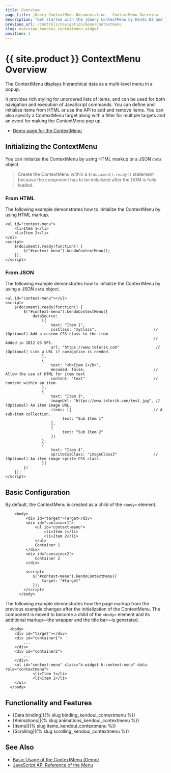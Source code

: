 ```yaml
---
title: Overview
page_title: jQuery ContextMenu Documentation - ContextMenu Overview
description: "Get started with the jQuery ContextMenu by Kendo UI and learn how to create, initialize, and enable the component."
previous_url: /controls/navigation/menu/contextmenu
slug: overview_kendoui_contextmenu_widget
position: 1
---
```


# {{ site.product }} ContextMenu Overview

The ContextMenu displays hierarchical data as a multi-level menu in a popup.

It provides rich styling for unordered lists of items, and can be used for both navigation and execution of JavaScript commands. You can define and initialize items from HTML or use the API to add and remove items. You can also specify a ContextMenu target along with a filter for multiple targets and an event for making the ContextMenu pop up.

* [Demo page for the ContextMenu](https://demos.telerik.com/kendo-ui/menu/context-menu)

## Initializing the ContextMenu

You can initialize the ContextMenu by using HTML markup or a JSON `data` object.

> Create the ContextMenu within a `$(document).ready()` statement because the component has to be initialized after the DOM is fully loaded.

### From HTML

The following example demonstrates how to initialize the ContextMenu by using HTML markup.

    <ul id="context-menu">
        <li>Item 1</li>
        <li>Item 2</li>
    </ul>
    <script>
        $(document).ready(function() {
            $("#context-menu").kendoContextMenu();
        });
    </script>

### From JSON

The following example demonstrates how to initialize the ContextMenu by using a JSON `data` object.

    <ul id="context-menu"></ul>
    <script>
        $(document).ready(function() {
            $("#context-menu").kendoContextMenu({
                dataSource:
                    [{
                        text: "Item 1",
                        cssClass: "myClass",                         // (Optional) Add a custom CSS class to the item.
                                                                     // Added in 2012 Q3 SP1.
                        url: "https://www.telerik.com"                // (Optional) Link a URL if navigation is needed.
                    },
                    {
                        text: "<b>Item 2</b>",
                        encoded: false,                              // Allow the use of HTML for item text
                        content: "text"                              // content within an item.
                    },
                    {
                        text: "Item 3",
                        imageUrl: "https://www.telerik.com/test.jpg", // (Optional) An item image URL.
                        items: [{                                    // A sub-item collection.
                             text: "Sub Item 1"
                        },
                        {
                             text: "Sub Item 2"
                        }]
                    },
                    {
                        text: "Item 4",
                        spriteCssClass: "imageClass3"                // (Optional) An item image sprite CSS class.
                    }]
            })
        });
    </script>

## Basic Configuration

By default, the ContextMenu is created as a child of the `<body>` element.

```dojo
    <body>
         <div id="target">Target</div>
         <div id="container1">
             <ul id="context-menu">
                 <li>Item 1</li>
                 <li>Item 2</li>
             </ul>
             Container 1
         </div>
         <div id="container2">
             Container 2
         </div>

         <script>
            $("#context-menu").kendoContextMenu({
                target: "#target"
            });
        </script>
      </body>
```

The following example demonstrates how the page markup from the previous example changes after the initialization of the ContextMenu. The component is moved to become a child of the `<body>` element and its additional markup&mdash;the wrapper and the title bar&mdash;is generated.

      <body>
        <div id="target"></div>
        <div id="container1">
            ...
        </div>
        <div id="container2">
            ...
        </div>
        <ul id="context-menu" class="k-widget k-context-menu" data-role="contextmenu">
                <li>Item 1</li>
                <li>Item 2</li>
        </ul>
      </body>

## Functionality and Features

* [Data binding]({% slug binding_kendoui_contextmenu %})
* [Animations]({% slug animations_kendoui_contextmenu %})
* [Items]({% slug items_kendoui_contextmenu %})
* [Scrolling]({% slug scrolling_kendoui_contextmenu %})

## See Also

* [Basic Usage of the ContextMenu (Demo)](https://demos.telerik.com/kendo-ui/menu/context-menu)
* [JavaScript API Reference of the Menu](/api/javascript/ui/menu)
